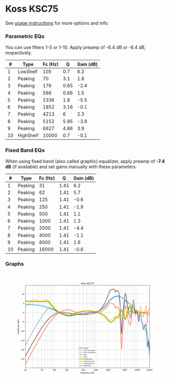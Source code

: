 # Koss KSC75
See [usage instructions](https://github.com/jaakkopasanen/AutoEq#usage) for more options and info.

### Parametric EQs
You can use filters 1-5 or 1-10. Apply preamp of -6.4 dB or -6.4 dB, respectively.

|   # | Type      |   Fc (Hz) |    Q |   Gain (dB) |
|-----|-----------|-----------|------|-------------|
|   1 | LowShelf  |       105 | 0.7  |         6.2 |
|   2 | Peaking   |        70 | 3.1  |         1.8 |
|   3 | Peaking   |       176 | 0.65 |        -2.4 |
|   4 | Peaking   |       566 | 0.66 |         1.5 |
|   5 | Peaking   |      2336 | 1.8  |        -5.5 |
|   6 | Peaking   |      1852 | 3.16 |        -0.1 |
|   7 | Peaking   |      4213 | 6    |         2.3 |
|   8 | Peaking   |      5152 | 5.95 |        -3.9 |
|   9 | Peaking   |      6627 | 4.86 |         3.9 |
|  10 | HighShelf |     10000 | 0.7  |        -0.1 |

### Fixed Band EQs
When using fixed band (also called graphic) equalizer, apply preamp of **-7.4 dB** (if available) and set gains manually with these parameters.

|   # | Type    |   Fc (Hz) |    Q |   Gain (dB) |
|-----|---------|-----------|------|-------------|
|   1 | Peaking |        31 | 1.41 |         6.2 |
|   2 | Peaking |        62 | 1.41 |         5.7 |
|   3 | Peaking |       125 | 1.41 |        -0.6 |
|   4 | Peaking |       250 | 1.41 |        -1.9 |
|   5 | Peaking |       500 | 1.41 |         1.1 |
|   6 | Peaking |      1000 | 1.41 |         1.3 |
|   7 | Peaking |      2000 | 1.41 |        -4.4 |
|   8 | Peaking |      4000 | 1.41 |        -1.1 |
|   9 | Peaking |      8000 | 1.41 |         1.6 |
|  10 | Peaking |     16000 | 1.41 |        -0.6 |

### Graphs
![](./Koss%20KSC75.png)
